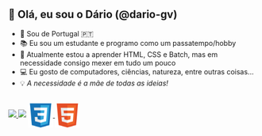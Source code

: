 ## 👋 Olá, eu sou o Dário (@dario-gv)
- 📍 Sou de Portugal 🇵🇹
- 📚 Eu sou um estudante e programo como um passatempo/hobby
- 🌱 Atualmente estou a aprender HTML, CSS e Batch, mas em necessidade consigo mexer em tudo um pouco
- 💻 Eu gosto de computadores, ciências, natureza, entre outras coisas...
- 💡 *A necessidade é a mãe de todas as ideias!*
<div style=" display: inline-block">
  <a href="https://github.com/dario-gv">
    <img style="align: center;" height="180em" src="https://github-readme-stats.vercel.app/api?username=dario-gv&show_icons=true&theme=dark">
    <img style="align: center;" height="180em" src="https://github-readme-stats.vercel.app/api/top-langs/?username=dario-gv&layout=compact&theme=dark">
  </a>
</div>
<div style="display: inline-block;">
  <br>
  <a href="https://github.com/dario-gv">
    <img align="center" alt="CSS" widht="60" height="50" src="https://raw.githubusercontent.com/devicons/devicon/master/icons/css3/css3-original.svg">
    <img align="center" alt="HTML" widht="60" height="50" src="https://raw.githubusercontent.com/devicons/devicon/master/icons/html5/html5-original.svg">
  </a>
</div>

